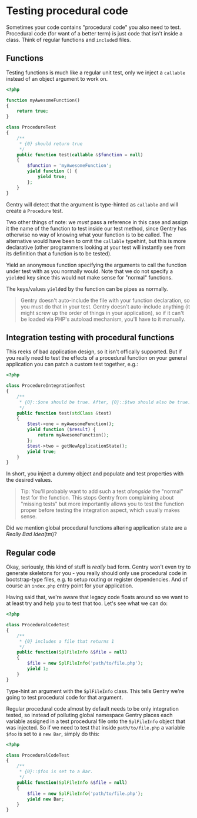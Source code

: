 # Testing procedural code
Sometimes your code contains "procedural code" you also need to test. Procedural
code (for want of a better term) is just code that isn't inside a class. Think
of regular functions and `include`d files.

## Functions
Testing functions is much like a regular unit test, only we inject a `callable`
instead of an object argument to work on.

```php
<?php

function myAwesomeFunction()
{
    return true;
}

class ProcedureTest
{
    /**
     * {0} should return true
     */
    public function test(callable &$function = null)
    {
        $function = 'myAwesomeFunction';
        yield function () {
            yield true;
        };
    }
}
```

Gentry will detect that the argument is type-hinted as `callable` and will
create a `Procedure` test.

Two other things of note: we _must_ pass a reference in this case and assign it
the name of the function to test inside our test method, since Gentry has
otherwise no way of knowing what your function is to be called. The alternative
would have been to omit the `callable` typehint, but this is more declarative
(other programmers looking at your test will instantly see from its definition
that a function is to be tested).

Yield an anonymous function specifying the arguments to call the function under
test with as you normally would. Note that we do not specify a `yield`ed key
since this would not make sense for "normal" functions.

The keys/values `yield`ed by the function can be pipes as normally.

> Gentry doesn't auto-include the file with your function declaration, so you
> must do that in your test. Gentry doesn't auto-include anything (it might
> screw up the order of things in your application), so if it can't be loaded
> via PHP's autoload mechanism, you'll have to it manually.

## Integration testing with procedural functions
This reeks of bad application design, so it isn't offically supported. But if
you really need to test the effects of a procedural function on your general
application you can patch a custom test together, e.g.:

```php
<?php

class ProcedureIntegrationTest
{
    /**
     * {0}::$one should be true. After, {0}::$two should also be true.
     */
    public function test(stdClass &test)
    {
        $test->one = myAwesomeFunction();
        yield function ($result) {
            return myAwesomeFunction();
        };
        $test->two = getNewApplicationState();
        yield true;
    }
}
```

In short, you inject a dummy object and populate and test properties with the
desired values.

> Tip: You'll probably want to add such a test _alongside_ the "normal" test for
> the function. This stops Gentry from complaining about "missing tests" but
> more importantly allows you to test the function proper before testing the
> integration aspect, which usually makes sense.

Did we mention global procedural functions altering application state are a
_Really Bad Idea_(tm)?

## Regular code
Okay, seriously, this kind of stuff is _really_ bad form. Gentry won't even try
to generate skeletons for you - you really should only use procedural code in
bootstrap-type files, e.g. to setup routing or register dependencies. And of
course an `index.php` entry point for your application.

Having said that, we're aware that legacy code floats around so we want to at
least try and help you to test that too. Let's see what we can do:

```php
<?php

class ProceduralCodeTest
{
    /**
     * {0} includes a file that returns 1
     */
    public function(SplFileInfo &$file = null)
    {
        $file = new SplFileInfo('path/to/file.php');
        yield 1;
    }
}
```

Type-hint an argument with the `SplFileInfo` class. This tells Gentry we're
going to test procedural code for that argument.

Regular procedural code almost by default needs to be only integration tested,
so instead of polluting global namespace Gentry places each variable assigned in
a test procedural file onto the `SplFileInfo` object that was injected. So if we
need to test that inside `path/to/file.php` a variable `$foo` is set to a
`new Bar`, simply do this:

```php
<?php

class ProceduralCodeTest
{
    /**
     * {0}::$foo is set to a Bar.
     */
    public function(SplFileInfo &$file = null)
    {
        $file = new SplFileInfo('path/to/file.php');
        yield new Bar;
    }
}
```

